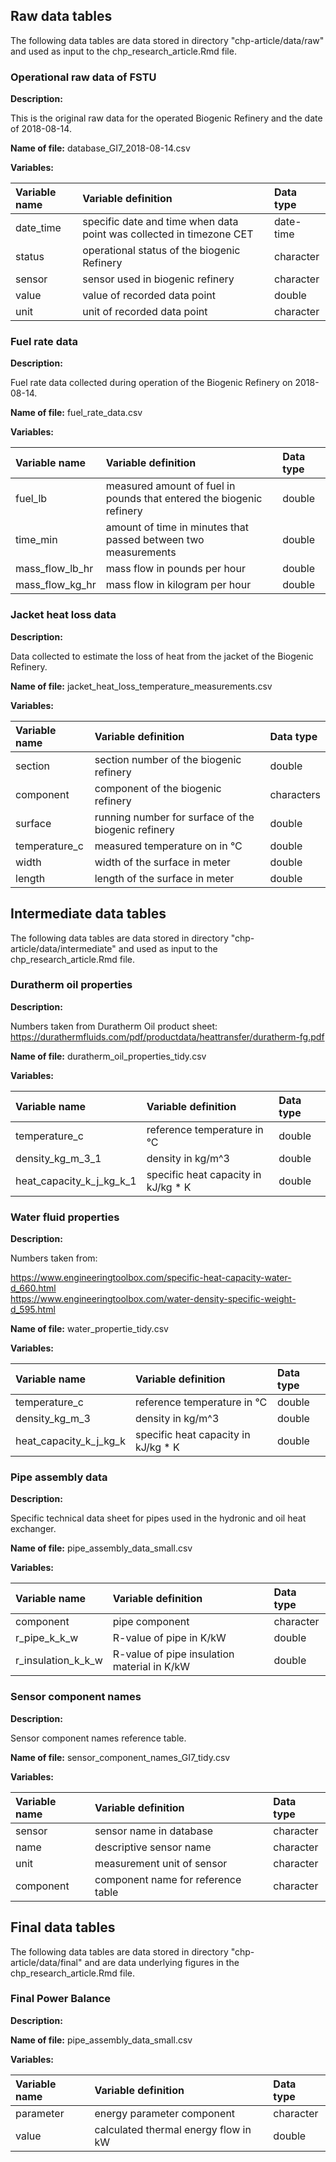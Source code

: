 ## Raw data tables

The following data tables are data stored in directory "chp-article/data/raw" and used as input to the chp_research_article.Rmd file. 

### Operational raw data of FSTU

**Description:**

This is the original raw data for the operated Biogenic Refinery and the date of 2018-08-14. 

**Name of file:** database_GI7_2018-08-14.csv

**Variables:**

| Variable name | Variable definition | Data type | 
|:------|:----------|:---------|
| date_time  | specific date and time when data point was collected in timezone CET | date-time | 
| status | operational status of the biogenic Refinery | character | 
| sensor  | sensor used in biogenic refinery | character  |
| value  | value of recorded data point | double |
| unit  | unit of recorded data point | character |

### Fuel rate data

**Description:**

Fuel rate data collected during operation of the Biogenic Refinery on 2018-08-14.

**Name of file:** fuel_rate_data.csv

**Variables:**

| Variable name | Variable definition | Data type | 
|:------|:----------|:---------|
| fuel_lb | measured amount of fuel in pounds that entered the biogenic refinery | double | 
| time_min | amount of time in minutes that passed between two measurements | double | 
| mass_flow_lb_hr | mass flow in pounds per hour | double  |
| mass_flow_kg_hr | mass flow in kilogram per hour | double |

### Jacket heat loss data

**Description:**

Data collected to estimate the loss of heat from the jacket of the Biogenic Refinery.

**Name of file:** jacket_heat_loss_temperature_measurements.csv

**Variables:**

| Variable name | Variable definition | Data type | 
|:------|:----------|:---------|
| section | section number of the biogenic refinery | double | 
| component | component of the biogenic refinery | characters | 
| surface | running number for surface of the biogenic refinery | double |
| temperature_c | measured temperature on in °C | double | 
| width | width of the surface in meter | double | 
| length | length of the surface in meter | double | 


## Intermediate data tables

The following data tables are data stored in directory "chp-article/data/intermediate" and used as input to the chp_research_article.Rmd file. 

### Duratherm oil properties

**Description:**

Numbers taken from Duratherm Oil product sheet: https://durathermfluids.com/pdf/productdata/heattransfer/duratherm-fg.pdf

**Name of file:** duratherm_oil_properties_tidy.csv

**Variables:**

| Variable name | Variable definition | Data type | 
|:------|:----------|:---------|
| temperature_c | reference temperature in °C  | double | 
| density_kg_m_3_1 | density in kg/m^3 | double | 
| heat_capacity_k_j_kg_k_1 | specific heat capacity in kJ/kg * K | double|

### Water fluid properties

**Description:**

Numbers taken from:

https://www.engineeringtoolbox.com/specific-heat-capacity-water-d_660.html   
https://www.engineeringtoolbox.com/water-density-specific-weight-d_595.html

**Name of file:** water_propertie_tidy.csv

**Variables:**

| Variable name | Variable definition | Data type | 
|:------|:----------|:---------|
| temperature_c | reference temperature in °C  | double | 
| density_kg_m_3 | density in kg/m^3 | double | 
| heat_capacity_k_j_kg_k | specific heat capacity in kJ/kg * K | double|

### Pipe assembly data

**Description:**

Specific technical data sheet for pipes used in the hydronic and oil heat exchanger.

**Name of file:** pipe_assembly_data_small.csv

**Variables:**

| Variable name | Variable definition | Data type | 
|:------|:----------|:---------|
| component | pipe component  | character | 
| r_pipe_k_k_w | R-value of pipe in K/kW | double | 
| r_insulation_k_k_w | R-value of pipe insulation material in K/kW | double |

### Sensor component names

**Description:**

Sensor component names reference table.

**Name of file:** sensor_component_names_GI7_tidy.csv

**Variables:**

| Variable name | Variable definition | Data type | 
|:------|:----------|:---------|
| sensor | sensor name in database  | character | 
| name | descriptive sensor name | character  | 
| unit | measurement unit of sensor | character  |
| component | component name for reference table | character |


## Final data tables

The following data tables are data stored in directory "chp-article/data/final" and are data underlying figures in the  chp_research_article.Rmd file. 

### Final Power Balance

**Description:**

**Name of file:** pipe_assembly_data_small.csv

**Variables:**

| Variable name | Variable definition | Data type | 
|:------|:----------|:---------|
| parameter | energy parameter component  | character | 
| value | calculated thermal energy flow in kW | double | 






